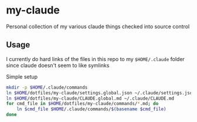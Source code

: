 # my-claude

Personal collection of my various claude things checked into source control


## Usage

I currently do hard links of the files in this repo to my `$HOME/.claude` folder since claude doesn't seem to like symlinks


Simple setup
```sh
mkdir -p $HOME/.claude/commands
ln $HOME/dotfiles/my-claude/settings.global.json ~/.claude/settings.json
ln $HOME/dotfiles/my-claude/CLAUDE.global.md ~/.claude/CLAUDE.md
for cmd_file in $HOME/dotfiles/my-claude/commands/*.md; do
    ln $cmd_file $HOME/.claude/commands/$(basename $cmd_file)
done
```
